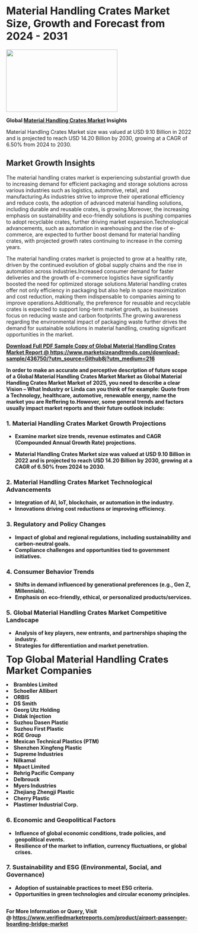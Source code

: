 <H1>Material Handling Crates Market Size, Growth and Forecast from 2024 - 2031</H1><img class="aligncenter size-medium wp-image-584254" src="https://thirdeyenews.in/wp-content/uploads/2024/09/Global-Market-Research-300x168.jpeg" alt="" width="300" height="168" /><p><strong>Global&nbsp;<a href="https://www.marketsizeandtrends.com/download-sample/436750/?utm_source=Github8j?utm_medium=216">Material Handling Crates Market</a> Insights</strong></p><p>Material Handling Crates Market size was valued at USD 9.10 Billion in 2022 and is projected to reach USD 14.20 Billion by 2030, growing at a CAGR of 6.50% from 2024 to 2030.</p><p><h2>Market Growth Insights</h2> <p>The material handling crates market is experiencing substantial growth due to increasing demand for efficient packaging and storage solutions across various industries such as logistics, automotive, retail, and manufacturing.As industries strive to improve their operational efficiency and reduce costs, the adoption of advanced material handling solutions, including durable and reusable crates, is growing.Moreover, the increasing emphasis on sustainability and eco-friendly solutions is pushing companies to adopt recyclable crates, further driving market expansion.Technological advancements, such as automation in warehousing and the rise of e-commerce, are expected to further boost demand for material handling crates, with projected growth rates continuing to increase in the coming years.</p> <p><strong><a href="#"></a></strong></p> <p>The material handling crates market is projected to grow at a healthy rate, driven by the continued evolution of global supply chains and the rise in automation across industries.Increased consumer demand for faster deliveries and the growth of e-commerce logistics have significantly boosted the need for optimized storage solutions.Material handling crates offer not only efficiency in packaging but also help in space maximization and cost reduction, making them indispensable to companies aiming to improve operations.Additionally, the preference for reusable and recyclable crates is expected to support long-term market growth, as businesses focus on reducing waste and carbon footprints.The growing awareness regarding the environmental impact of packaging waste further drives the demand for sustainable solutions in material handling, creating significant opportunities in the market.<p><strong><a href="#"></p><p><span class=""><strong>Download Full PDF Sample Copy of Global Material Handling Crates Market Report</strong> @ <a href="https://www.marketsizeandtrends.com/download-sample/436750/?utm_source=Github8j?utm_medium=216" target="_blank">https://www.marketsizeandtrends.com/download-sample/436750/?utm_source=Github8j?utm_medium=216</a></span></p><p>In order to make an accurate and perceptive description of future scope of a Global&nbsp;Material Handling Crates Market Market as Global&nbsp;Material Handling Crates Market Market of 2025, you need to describe a clear Vision &ndash; What Industry or Linda can you think of for example: Quote from a Technology, healthcare, automotive, renewable energy, name the market you are Reffering to.However, some general trends and factors usually impact market reports and their future outlook include:</p><h3>1.&nbsp;<strong>Material Handling Crates Market Growth Projections</strong></h3><ul><li>Examine market size trends, revenue estimates and CAGR (Compounded Annual Growth Rate) projections.</li><li><p>Material Handling Crates Market size was valued at USD 9.10 Billion in 2022 and is projected to reach USD 14.20 Billion by 2030, growing at a CAGR of 6.50% from 2024 to 2030.</p></li></ul><h3>2.&nbsp;<strong>Material Handling Crates Market Technological Advancements</strong></h3><ul><li>Integration of AI, IoT, blockchain, or automation in the industry.</li><li>Innovations driving cost reductions or improving efficiency.</li></ul><h3>3.&nbsp;<strong>Regulatory and Policy Changes</strong></h3><ul><li>Impact of global and regional regulations, including sustainability and carbon-neutral goals.</li><li>Compliance challenges and opportunities tied to government initiatives.</li></ul><h3>4.&nbsp;<strong>Consumer Behavior Trends</strong></h3><ul><li>Shifts in demand influenced by generational preferences (e.g., Gen Z, Millennials).</li><li>Emphasis on eco-friendly, ethical, or personalized products/services.</li></ul><h3>5.&nbsp;<strong>Global Material Handling Crates Market Competitive Landscape</strong></h3><ul><li>Analysis of key players, new entrants, and partnerships shaping the industry.</li><li>Strategies for differentiation and market penetration.</li></ul><p data-pm-slice="1 1 []"><span style="color: inherit; font-family: inherit; font-size: 25px;">Top Global Material Handling Crates Market Companies</span></p><div class="" data-test-id=""><p><li>Brambles Limited</li><li> Schoeller Allibert</li><li> ORBIS</li><li> DS Smith</li><li> Georg Utz Holding</li><li> Didak Injection</li><li> Suzhou Dasen Plastic</li><li> Suzhou First Plastic</li><li> RGE Group</li><li> Mexican Technical Plastics (PTM)</li><li> Shenzhen Xingfeng Plastic</li><li> Supreme Industries</li><li> Nilkamal</li><li> Mpact Limited</li><li> Rehrig Pacific Company</li><li> Delbrouck</li><li> Myers Industries</li><li> Zhejiang Zhengji Plastic</li><li> Cherry Plastic</li><li> Plastimer Industrial Corp.</li></p></div><h3>6.&nbsp;<strong>Economic and Geopolitical Factors</strong></h3><ul><li>Influence of global economic conditions, trade policies, and geopolitical events.</li><li>Resilience of the market to inflation, currency fluctuations, or global crises.</li></ul><h3>7.&nbsp;<strong>Sustainability and ESG (Environmental, Social, and Governance)</strong></h3><ul><li>Adoption of sustainable practices to meet ESG criteria.</li><li>Opportunities in green technologies and circular economy principles.</li></ul><h2><strong style="font-size: 14px;">For More Information or Query, Visit @&nbsp;</strong><a style="background-color: #ffffff; font-size: 14px;" href="https://www.marketsizeandtrends.com/report/material-handling-crates-market/" target="_blank">https://www.verifiedmarketreports.com/product/airport-passenger-boarding-bridge-market</a></h2>